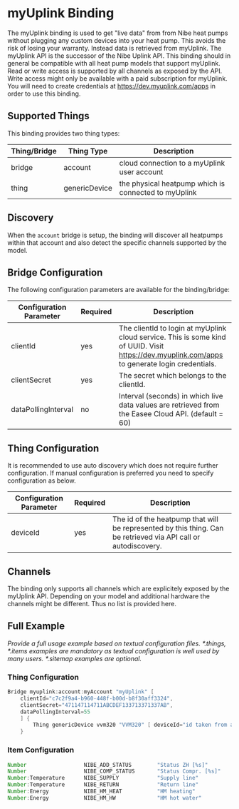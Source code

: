 # myUplink Binding

The myUplink binding is used to get "live data" from from Nibe heat pumps without plugging any custom devices into your heat pump.
This avoids the risk of losing your warranty.
Instead data is retrieved from myUplink.
The myUplink API is the successor of the Nibe Uplink API.
This binding should in general be compatible with all heat pump models that support myUplink.
Read or write access is supported by all channels as exposed by the API.
Write access might only be available with a paid subscription for myUplink.
You will need to create credentials at https://dev.myuplink.com/apps in order to use this binding.

## Supported Things

This binding provides two thing types:

| Thing/Bridge        | Thing Type          | Description                                                                                   |
|---------------------|---------------------|-----------------------------------------------------------------------------------------------|
| bridge              | account             | cloud connection to a myUplink user account                                                   |
| thing               | genericDevice       | the physical heatpump which is connected to myUplink                                          |


## Discovery

When the `account` bridge is setup, the binding will discover all heatpumps within that account and also detect the specific channels supported by the model.


## Bridge Configuration

The following configuration parameters are available for the binding/bridge:

| Configuration Parameter | Required | Description                                                                                                                                                                                 |
|-------------------------|----------|---------------------------------------------------------------------------------------------------------------------------------------------------------------------------------------------|
| clientId                | yes      | The clientId to login at myUplink cloud service. This is some kind of UUID. Visit https://dev.myuplink.com/apps to generate login credentials.                                              |
| clientSecret            | yes      | The secret which belongs to the clientId.                                                                                                                                                   |
| dataPollingInterval     | no       | Interval (seconds) in which live data values are retrieved from the Easee Cloud API. (default = 60)                                                                                         |

## Thing Configuration

It is recommended to use auto discovery which does not require further configuration.
If manual configuration is preferred you need to specify configuration as below.

| Configuration Parameter | Required | Description                                                                                                            |
|-------------------------|----------|------------------------------------------------------------------------------------------------------------------------|
| deviceId                | yes      | The id of the heatpump that will be represented by this thing. Can be retrieved via API call or autodiscovery.         |


## Channels

The binding only supports all channels which are explicitely exposed by the myUplink API.
Depending on your model and additional hardware the channels might be different. 
Thus no list is provided here.

## Full Example

_Provide a full usage example based on textual configuration files._
_*.things, *.items examples are mandatory as textual configuration is well used by many users._
_*.sitemap examples are optional._

### Thing Configuration

```java
Bridge myuplink:account:myAccount "myUplink" [ 
    clientId="c7c2f9a4-b960-448f-b00d-b8f30aff3324", 
    clientSecret="471147114711ABCDEF133713371337AB", 
    dataPollingInterval=55 
    ] {
        Thing genericDevice vvm320 "VVM320" [ deviceId="id taken from automatic discovery" ]
    }
```

### Item Configuration

```java
Number                  NIBE_ADD_STATUS        "Status ZH [%s]"          { channel="myuplink:genericDevice:myAccount:vvm320:49993" }
Number                  NIBE_COMP_STATUS       "Status Compr. [%s]"      { channel="myuplink:genericDevice:myAccount:vvm320:44064" }
Number:Temperature      NIBE_SUPPLY            "Supply line"             { unit="°C", channel="myuplink:genericDevice:myAccount:vvm320:40008" }
Number:Temperature      NIBE_RETURN            "Return line"             { unit="°C", channel="myuplink:genericDevice:myAccount:vvm320:40012" }
Number:Energy           NIBE_HM_HEAT           "HM heating"              { unit="kWh", channel="myuplink:genericDevice:myAccount:vvm320:44308" }
Number:Energy           NIBE_HM_HW             "HM hot water"            { unit="kWh", channel="myuplink:genericDevice:myAccount:vvm320:44306" }
```
